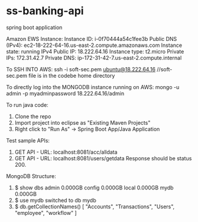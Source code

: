 # ss-banking-api

spring boot application

Amazon EWS Instance: 
Instance ID: i-0f70444a54c1fee3b
Public DNS (IPv4): ec2-18-222-64-16.us-east-2.compute.amazonaws.com
Instance state: running
IPv4 Public IP: 18.222.64.16
Instance type: t2.micro
Private IPs: 172.31.42.7
Private DNS: ip-172-31-42-7.us-east-2.compute.internal

To SSH INTO AWS:
ssh -i soft-sec.pem ubuntu@18.222.64.16 
//soft-sec.pem file is in the codebe home directory

To directly log into the MONGODB instance running on AWS:
mongo -u admin -p myadminpassword 18.222.64.16/admin

To run java code:
1) Clone the repo
2) Import project into eclipse as "Existing Maven Projects"
3) Right click to "Run As" -> Spring Boot App/Java Application

Test sample APIs:
1) GET API - URL: localhost:8081/acc/alldata
2) GET API - URL: localhost:8081/users/getdata
Response should be status 200.

MongoDB Structure:
1) $ show dbs
admin   0.000GB
config  0.000GB
local   0.000GB
mydb    0.000GB
2) $ use mydb
switched to db mydb
3) $ db.getCollectionNames()
[ "Accounts", "Transactions", "Users", "employee", "workflow" ]
